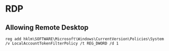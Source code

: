 # RDP
## Allowing Remote Desktop
```
reg add hklm\SOFTWARE\Microsoft\Windows\CurrentVersion\Policies\System /v LocalAccountTokenFilterPolicy /t REG_DWORD /d 1
```
